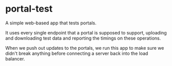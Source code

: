 # portal-test

A simple web-based app that tests portals.

It uses every single endpoint that a portal is supposed to support, uploading and downloading test data and reporting the timings on these operations.

When we push out updates to the portals, we run this app to make sure we didn't break anything before connecting a server back into the load balancer.
